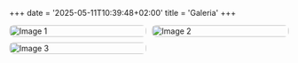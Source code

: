 +++
date = '2025-05-11T10:39:48+02:00'
title = 'Galeria'
+++

<style>
.gallery {
  display: grid;
  grid-template-columns: repeat(auto-fit, minmax(200px, 1fr));
  gap: 10px;
}
.gallery img {
  width: 100%;
  height: auto;
  border-radius: 8px;
}
</style>

<div class="gallery">
  <img src="/images/gallery/image1.jpg" alt="Image 1">
  <img src="/images/gallery/image2.jpg" alt="Image 2">
  <img src="/images/gallery/image3.jpg" alt="Image 3">
</div>
